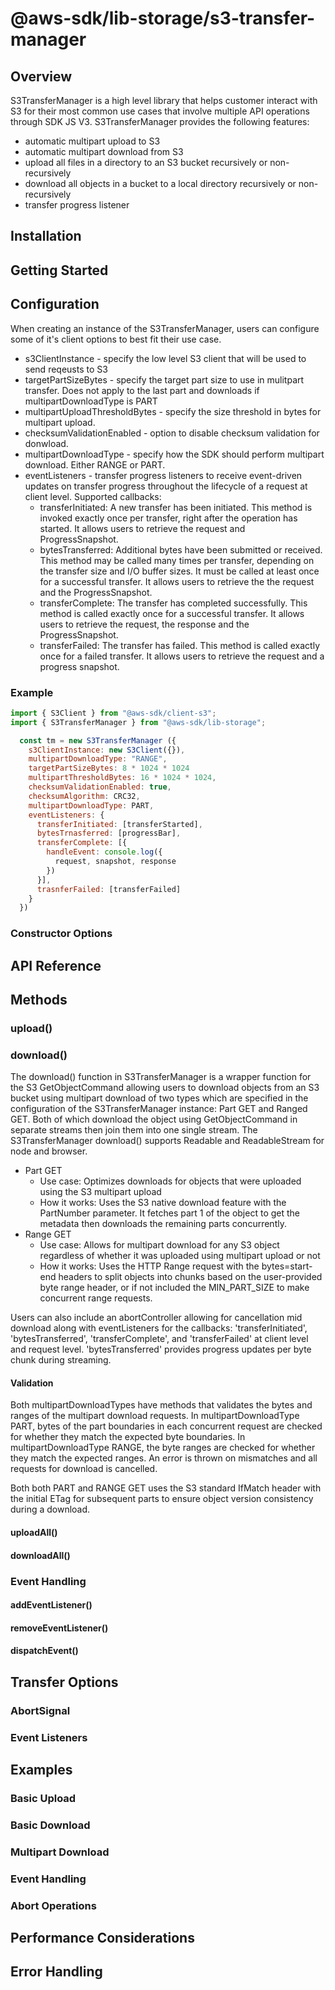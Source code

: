 # @aws-sdk/lib-storage/s3-transfer-manager

## Overview

S3TransferManager is a high level library that helps customer interact with S3
for their most common use cases that involve multiple API operations through SDK JS V3.
S3TransferManager provides the following features:

- automatic multipart upload to S3
- automatic multipart download from S3
- upload all files in a directory to an S3 bucket recursively or non-recursively
- download all objects in a bucket to a local directory recursively or non-recursively
- transfer progress listener

## Installation

## Getting Started

## Configuration

When creating an instance of the S3TransferManager, users can configure some of it's client options
to best fit their use case.

- s3ClientInstance - specify the low level S3 client that will be used to send reqeusts to S3
- targetPartSizeBytes - specify the target part size to use in mulitpart transfer. Does not
  apply to the last part and downloads if multipartDownloadType is PART
- multipartUploadThresholdBytes - specify the size threshold in bytes for multipart upload.
- checksumValidationEnabled - option to disable checksum validation for donwload.
- multipartDownloadType - specify how the SDK should perform multipart download. Either RANGE or PART.
- eventListeners - transfer progress listeners to receive event-driven updates on transfer
  progress throughout the lifecycle of a request at client level. Supported callbacks:
  - transferInitiated: A new transfer has been initiated. This method is invoked exactly once per
    transfer, right after the operation has started. It allows users to retrieve the request and ProgressSnapshot.
  - bytesTransferred: Additional bytes have been submitted or received. This method may be called
    many times per transfer, depending on the transfer size and I/O buffer sizes. It must be called
    at least once for a successful transfer. It allows users to retrieve the the request and the ProgressSnapshot.
  - transferComplete: The transfer has completed successfully. This method is called exactly once for
    a successful transfer. It allows users to retrieve the request, the response and the ProgressSnapshot.
  - transferFailed: The transfer has failed. This method is called exactly once for a failed transfer.
    It allows users to retrieve the request and a progress snapshot.

### Example

```js
import { S3Client } from "@aws-sdk/client-s3";
import { S3TransferManager } from "@aws-sdk/lib-storage";

  const tm = new S3TransferManager ({
    s3ClientInstance: new S3Client({}),
    multipartDownloadType: "RANGE",
    targetPartSizeBytes: 8 * 1024 * 1024
    multipartThresholdBytes: 16 * 1024 * 1024,
    checksumValidationEnabled: true,
    checksumAlgorithm: CRC32,
    multipartDownloadType: PART,
    eventListeners: {
      transferInitiated: [transferStarted],
      bytesTrnasferred: [progressBar],
      transferComplete: [{
        handleEvent: console.log({
          request, snapshot, response
        })
      }],
      trasnferFailed: [transferFailed]
    }
  })
```

### Constructor Options

## API Reference

## Methods

### upload()

### download()

The download() function in S3TransferManager is a wrapper function for the S3 GetObjectCommand
allowing users to download objects from an S3 bucket using multipart download of two types
which are specified in the configuration of the S3TransferManager instance: Part GET and Ranged GET.
Both of which download the object using GetObjectCommand in separate streams then join them into
one single stream. The S3TransferManager download() supports Readable and ReadableStream for node and browser.

- Part GET
  - Use case: Optimizes downloads for objects that were uploaded using the S3 multipart upload
  - How it works: Uses the S3 native download feature with the PartNumber parameter. It fetches part 1 of the object to get the metadata then downloads the remaining parts concurrently.
- Range GET
  - Use case: Allows for multipart download for any S3 object regardless of whether it was
    uploaded using multipart upload or not
  - How it works: Uses the HTTP Range request with the bytes=start-end headers to split objects into
    chunks based on the user-provided byte range header, or if not included the MIN_PART_SIZE to make concurrent range requests.

Users can also include an abortController allowing for cancellation mid download along
with eventListeners for the callbacks: 'transferInitiated', 'bytesTransferred', 'transferComplete',
and 'transferFailed' at client level and request level. 'bytesTransferred' provides progress updates per byte chunk during streaming.

#### Validation

Both multipartDownloadTypes have methods that validates the bytes and ranges of the multipart download requests. In multipartDownloadType PART, bytes of the part boundaries in each concurrent request are checked for whether they match the expected byte boundaries. In multipartDownloadType RANGE, the byte ranges are checked for whether they match the expected ranges. An error is thrown on mismatches and all requests for download is cancelled.

Both both PART and RANGE GET uses the S3 standard IfMatch header with the initial ETag for subsequent parts to ensure object version consistency during a download.

#### uploadAll()

#### downloadAll()

### Event Handling

#### addEventListener()

#### removeEventListener()

#### dispatchEvent()

## Transfer Options

### AbortSignal

### Event Listeners

## Examples

### Basic Upload

### Basic Download

### Multipart Download

### Event Handling

### Abort Operations

## Performance Considerations

## Error Handling
